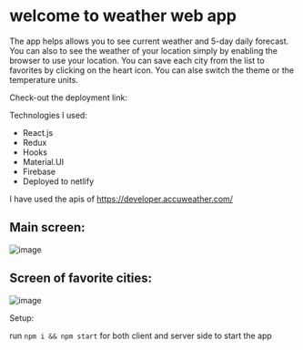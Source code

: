  # welcome to weather web app
 
 The app helps allows you to see current weather and 5-day daily forecast.
 You can also to see the weather of your location simply by enabling the browser to use your location.
 You can save each city from the list to favorites by clicking on the heart icon.
 You can alse switch the theme or the temperature units.
 
 Check-out the deployment link: 

 Technologies I used:

- React.js
- Redux
- Hooks
- Material.UI
- Firebase
- Deployed to netlify

I have used the apis of https://developer.accuweather.com/
 
 ## Main screen: 
 
![image](https://user-images.githubusercontent.com/60109725/139162460-8082979e-b708-4612-9de6-865b72cbe955.png)

## Screen of favorite cities:

![image](https://user-images.githubusercontent.com/60109725/139162586-941e1039-078d-4a67-837f-43be0206c9af.png)


Setup:

run `npm i && npm start` for both client and server side to start the app
